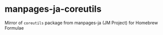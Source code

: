 # manpages-ja-coreutils
Mirror of `coreutils` package from manpages-ja (JM Project) for Homebrew Formulae

